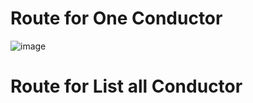 # Route for One Conductor 
![image](https://github.com/adamandaw/hackathon-app-covoiturage/assets/149384187/b078fa7d-660f-4ea4-85c2-7982bf1824e7)

# Route for List all Conductor
